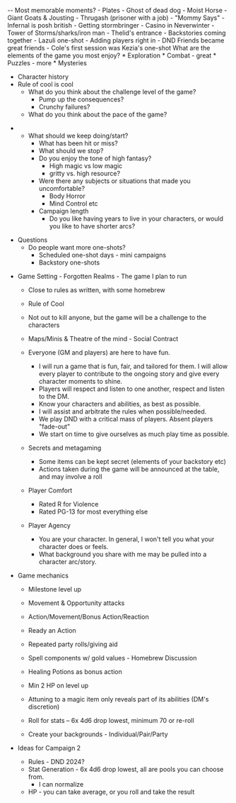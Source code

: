 -- Most memorable moments?
	- Plates
	- Ghost of dead dog
	- Moist Horse
	- Giant Goats & Jousting
	- Thrugash (prisoner with a job)
	- "Mommy Says"
	- Infernal is posh british
	- Getting stormbringer
	- Casino in Neverwinter
	- Tower of Storms/sharks/iron man
	- Thelid's entrance
	- Backstories coming together
	- Lazuli one-shot
	- Adding players right in
	- DND Friends became great friends
	- Cole's first session was Kezia's one-shot
What are the elements of the game you most enjoy?
		* Exploration
		* Combat - great
		* Puzzles - more
		* Mysteries
* Character history
* Rule of cool is cool
	* What do you think about the challenge level of the game?
		* Pump up the consequences?
		* Crunchy failures?
	* What do you think about the pace of the game?
- - What should we keep doing/start?
    - What has been hit or miss?
    - What should we stop?
	* Do you enjoy the tone of high fantasy?
		* High magic vs low magic
		* gritty vs. high resource?
	* Were there any subjects or situations that made you uncomfortable?
		* Body Horror
		* Mind Control etc
	* Campaign length
		* Do you like having years to live in your characters, or would you like to have shorter arcs?

* Questions
	* Do people want more one-shots?
		* Scheduled one-shot days - mini campaigns
		* Backstory one-shots


- Game Setting - Forgotten Realms - The game I plan to run
    
    - Close to rules as written, with some homebrew
    - Rule of Cool
    - Not out to kill anyone, but the game will be a challenge to the characters
    - Maps/Minis & Theatre of the mind - Social Contract
    
    - Everyone (GM and players) are here to have fun.
        
        - I will run a game that is fun, fair, and tailored for them. I will allow every player to contribute to the ongoing story and give every character moments to shine.
        - Players will respect and listen to one another, respect and listen to the DM.
        - Know your characters and abilities, as best as possible.
        - I will assist and arbitrate the rules when possible/needed.
        - We play DND with a critical mass of players. Absent players "fade-out"
        - We start on time to give ourselves as much play time as possible.
    - Secrets and metagaming
        
        - Some items can be kept secret (elements of your backstory etc)
        - Actions taken during the game will be announced at the table, and may involve a roll
    - Player Comfort
        
        - Rated R for Violence
        - Rated PG-13 for most everything else
    - Player Agency
        
        - You are your character. In general, I won't tell you what your character does or feels.
        - What background you share with me may be pulled into a character arc/story.
   

- Game mechanics
    
    - Milestone level up
    - Movement & Opportunity attacks
    - Action/Movement/Bonus Action/Reaction
    - Ready an Action
    - Repeated party rolls/giving aid
    - Spell components w/ gold values - Homebrew Discussion
    
    - Healing Potions as bonus action
    - Min 2 HP on level up
    - Attuning to a magic item only reveals part of its abilities (DM's discretion)
	- Roll for stats – 6x 4d6 drop lowest, minimum 70 or re-roll
	- Create your backgrounds - Individual/Pair/Party

- Ideas for Campaign 2
    
    - Rules - DND 2024?
    - Stat Generation - 6x 4d6 drop lowest, all are pools you can choose from.
        - I can normalize
    - HP - you can take average, or you roll and take the result